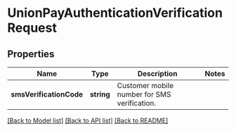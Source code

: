 # UnionPayAuthenticationVerificationRequest

## Properties
Name | Type | Description | Notes
------------ | ------------- | ------------- | -------------
**smsVerificationCode** | **string** | Customer mobile number for SMS verification. | 

[[Back to Model list]](../README.md#documentation-for-models) [[Back to API list]](../README.md#documentation-for-api-endpoints) [[Back to README]](../README.md)


